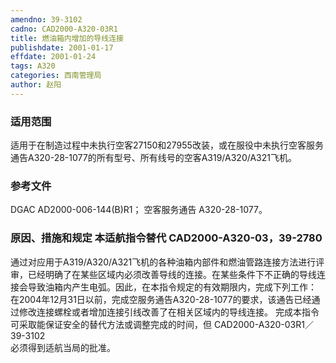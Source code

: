 ```yaml
---
amendno: 39-3102
cadno: CAD2000-A320-03R1
title: 燃油箱内增加的导线连接
publishdate: 2001-01-17
effdate: 2001-01-24
tags: A320
categories: 西南管理局
author: 赵阳
---
```


### 适用范围 
适用于在制造过程中未执行空客27150和27955改装，或在服役中未执行空客服务通告A320-28-1077的所有型号、所有线号的空客A319/A320/A321飞机。

<!--more-->
### 参考文件
DGAC AD2000-006-144(B)R1；
空客服务通告 A320-28-1077。

### 原因、措施和规定 本适航指令替代 CAD2000-A320-03，39-2780
通过对应用于A319/A320/A321飞机的各种油箱内部件和燃油管路连接方法进行评审，已经明确了在某些区域内必须改善导线的连接。在某些条件下不正确的导线连接会导致油箱内产生电弧。因此，在本指令规定的有效期限内，完成下列工作： 
在2004年12月31日以前，完成空服务通告A320-28-1077的要求，该通告已经通过修改连接螺栓或者增加连接引线改善了在相关区域内的导线连接。 
完成本指令可采取能保证安全的替代方法或调整完成的时间，但
  CAD2000-A320-03R1／39-3102   
必须得到适航当局的批准。
